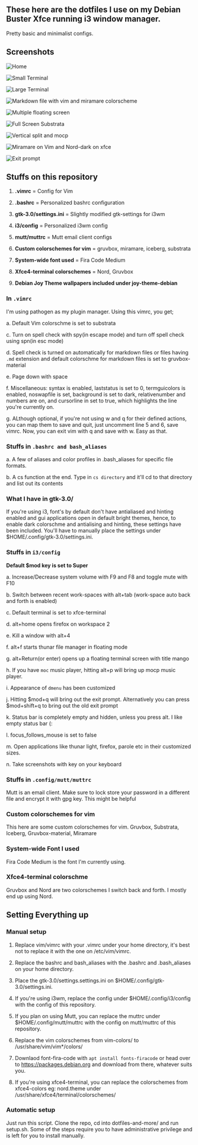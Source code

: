 ## These here are the dotfiles I use on my Debian Buster Xfce running i3 window manager.

Pretty basic and minimalist configs. 

## Screenshots

![Home](screenshots/home.png)

![Small Terminal](screenshots/small-term.png)

![Large Terminal](screenshots/large-term.png)

![Markdown file with vim and miramare colorscheme](screenshots/markdown-and-mini.png)

![Multiple floating screen](screenshots/multi-float.png)

![Full Screen Substrata](screenshots/full-screen-substrata.png)

![Vertical split and mocp](screenshots/vsplit-and-mocp.png)

![Miramare on Vim and Nord-dark on xfce](screenshots/mira-and-nord.png)

![Exit prompt](screenshots/exit-prompt.png)

## Stuffs on this repository

1. **.vimrc** = Config for Vim

2. **.bashrc** = Personalized bashrc configuration

3. **gtk-3.0/settings.ini** = Slightly modified gtk-settings for i3wm

4. **i3/config** = Personalized i3wm config

5. **mutt/muttrc** = Mutt email client configs

6. **Custom colorschemes for vim** = gruvbox, miramare, iceberg, substrata

7. **System-wide font used** = Fira Code Medium

8. **Xfce4-terminal colorschemes** = Nord, Gruvbox

9. **Debian Joy Theme wallpapers included under joy-theme-debian** 

### In `.vimrc`

I'm using pathogen as my plugin manager. Using this vimrc, you get;

a. Default Vim colorschme is set to substrata

c. Turn on spell check with spy(in escape mode) and turn off spell check using spn(in esc mode)

d. Spell check is turned on automatically for markdown files or files having `.md` extension and default colorschme for markdown files is set to gruvbox-material

e. Page down with space

f. Miscellaneous: syntax is enabled, laststatus is set to 0, termguicolors is enabled, noswapfile is set, background is set to dark, relativenumber and numbers are on, and cursorline in set to true, which highlights the line you're currently on.

g. ALthough optional, if you're not using w and q for their defined actions, you can map them to save and quit, just uncomment line 5 and 6, save vimrc. Now, you can exit vim with q and save with w. Easy as that.

### Stuffs in `.bashrc and bash_aliases`

a. A few of aliases and color profiles in .bash_aliases for specific file formats.

b. A cs function at the end. Type in `cs directory` and it'll cd to that directory and list out its contents

### What I have in gtk-3.0/

If you're using i3, font's by default don't have antialiased and hinting enabled and gui applications open in default bright themes, hence, to enable dark colorschme and antialising and hinting, these settings have been included. You'll have to manually place the settings under $HOME/.config/gtk-3.0/settings.ini.

### Stuffs in `i3/config`

**Default $mod key is set to Super**

a. Increase/Decrease system volume with F9 and F8 and toggle mute with F10

b. Switch between recent work-spaces with alt+tab (work-space auto back and forth is enabled)

c. Default terminal is set to xfce-terminal

d. alt+home opens firefox on workspace 2

e. Kill a window with alt+4

f. alt+f starts thunar file manager in floating mode

g. alt+Return(or enter) opens up a floating terminal screen with title mango

h. If you have `moc` music player, hitting alt+p will bring up mocp music player.

i. Appearance of `dmenu` has been customized

j. Hitting $mod+q will bring out the exit prompt. Alternatively you can press $mod+shift+q to bring out the old exit prompt

k. Status bar is completely empty and hidden, unless you press alt. I like empty status bar (:

l. focus_follows_mouse is set to false

m. Open applications like thunar light, firefox, parole etc in their customized sizes.

n. Take screenshots with <Print> key on your keyboard

### Stuffs in `.config/mutt/muttrc`

Mutt is an email client. Make sure to lock store your password in a different file and encrypt it with gpg key. This might be helpful

### Custom colorschemes for vim

This here are some custom colorschemes for vim. Gruvbox, Substrata, Iceberg, Gruvbox-material, Miramare

### System-wide Font I used

Fira Code Medium is the font I'm currently using.

### Xfce4-terminal colorschme

Gruvbox and Nord are two colorschemes I switch back and forth. I mostly end up using Nord.

## Setting Everything up

### Manual setup

1. Replace vim/vimrc with your .vimrc under your home directory, it's best not to replace it with the one on /etc/vim/vimrc.

3. Replace the bashrc and bash_aliases with the .bashrc and .bash_aliases on your home directory.

4. Place the gtk-3.0/settings.settings.ini on $HOME/.config/gtk-3.0/settings.ini. 

5. If you're using i3wm, replace the config under $HOME/.config/i3/config with the config of this repository. 

6. If you plan on using Mutt, you can replace the muttrc under $HOME/.config/mutt/muttrc with the config on mutt/muttrc of this repository.

7. Replace the vim colorschemes from vim-colors/ to /usr/share/vim/vim\*/colors/

8. Downlaod font-fira-code with `apt install fonts-firacode` or head over to https://packages.debian.org and download from there, whatever suits you.

9. If you're using xfce4-terminal, you can replace the colorschemes from xfce4-colors eg: nord.theme under /usr/share/xfce4/terminal/colorschemes/

### Automatic setup

Just run this script. Clone the repo, cd into dotfiles-and-more/ and run setup.sh. Some of the steps require you to have administrative privilege and is left for you to install manually.

